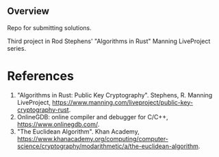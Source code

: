 ## Overview
Repo for submitting solutions.

Third project in Rod Stephens' "Algorithms in Rust" Manning LiveProject series. 

# References
1. "Algorithms in Rust: Public Key Cryptography". Stephens, R. Manning LiveProject, https://www.manning.com/liveproject/public-key-cryptography-rust.
2. OnlineGDB: online compiler and debugger for C/C++, https://www.onlinegdb.com/.
3. "The Euclidean Algorithm". Khan Academy, https://www.khanacademy.org/computing/computer-science/cryptography/modarithmetic/a/the-euclidean-algorithm.
